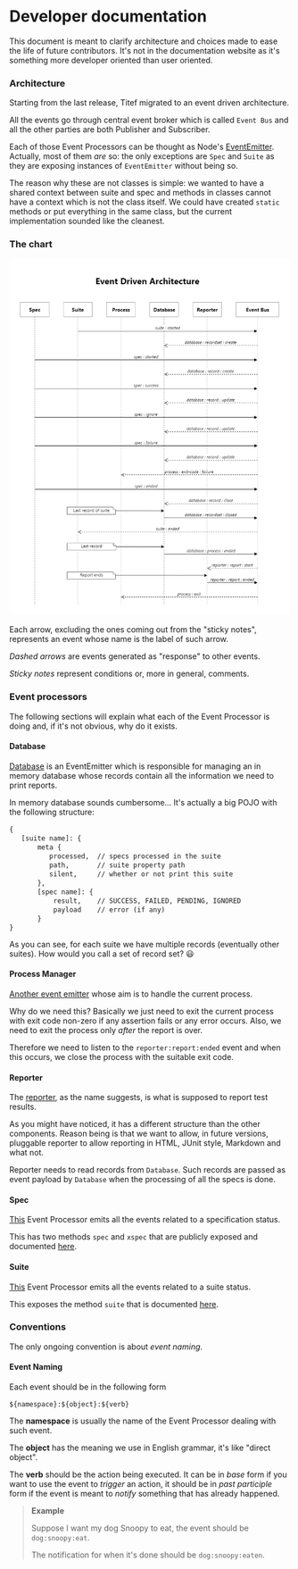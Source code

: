 # Developer documentation

This document is meant to clarify architecture and choices made to ease
the life of future contributors. It's not in the documentation website
as it's something more developer oriented than user oriented.

### Architecture

Starting from the last release, Titef migrated to an event driven
architecture.

All the events go through central event broker which is called `Event
Bus` and all the other parties are both Publisher and Subscriber.

Each of those Event Processors can be thought as Node's
[EventEmitter](https://nodejs.org/api/events.html#events_class_eventemitter).
Actually, most of them _are_ so: the only exceptions are `Spec` and 
`Suite` as they are exposing instances of `EventEmitter` without being 
so. 

The reason why these are not classes is simple: we wanted to have a 
shared context between suite and spec and methods in classes cannot have
a context which is not the class itself. We could have created `static` 
methods or put everything in the same class, but the current 
implementation sounded like the cleanest.

### The chart
![Event Driven Achitecture](../docs/draw.io/arch.png)

Each arrow, excluding the ones coming out from the "sticky notes",
represents an event whose name is the label of such arrow.

_Dashed arrows_ are events generated as "response" to other events.

_Sticky notes_ represent conditions or, more in general, comments.

### Event processors

The following sections will explain what each of the Event Processor is
doing and, if it's not obvious, why do it exists.

#### Database

[Database](./database.js) is an EventEmitter which is responsible for 
managing an in memory database whose records contain all the information 
we need to print reports.

In memory database sounds cumbersome... It's actually a big POJO with
the following structure:

```
{
   [suite name]: {
       meta {
          processed,  // specs processed in the suite
          path,       // suite property path
          silent,     // whether or not print this suite 
       },
       [spec name]: {
           result,    // SUCCESS, FAILED, PENDING, IGNORED
           payload    // error (if any)
       }
}
```

As you can see, for each suite we have multiple records (eventually 
other suites). How would you call a set of record set? :smiley:

#### Process Manager

[Another event emitter](./process-manager.js) whose aim is to handle
the current process.

Why do we need this?
Basically we just need to exit the current process with exit code
non-zero if any assertion fails or any error occurs. Also, we need to
exit the process only _after_ the report is over.

Therefore we need to listen to the `reporter:report:ended` event and
when this occurs, we close the process with the suitable exit code.

#### Reporter

The [reporter](./reporter), as the name suggests, is what is supposed 
to report test results.

As you might have noticed, it has a different structure than the other
components. Reason being is that we want to allow, in future versions,
pluggable reporter to allow reporting in HTML, JUnit style, Markdown and
what not.

Reporter needs to read records from `Database`. Such records are passed
as event payload by `Database` when the processing of all the specs is
done.

#### Spec

[This](./spec.js) Event Processor emits all the events related to a 
specification status.

This has two methods `spec` and `xspec` that are publicly exposed and
documented [here](https://shikaan.github.io/titef).

#### Suite

[This](./suite.js) Event Processor emits all the events related to a 
suite status.

This exposes the method `suite` that is documented
[here](https://shikaan.github.io/titef).

### Conventions

The only ongoing convention is about _event naming_.

#### Event Naming

Each event should be in the following form

```
${namespace}:${object}:${verb}
```

The **namespace** is usually the name of the Event Processor dealing
with such event.

The **object** has the meaning we use in English grammar, it's like
"direct object".

The **verb** should be the action being executed. It can be in *base*
form if you want to use the event to _trigger_ an action, it should be
in *past participle* form if the event is meant to _notify_ something
that has already happened.

> **Example**
>
> Suppose I want my dog Snoopy to eat, the event should be
> `dog:snoopy:eat`.
>
> The notification for when it's done should be `dog:snoopy:eaten`.
